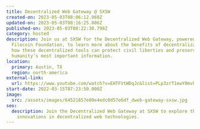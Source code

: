```yaml
---
title: Decentralized Web Gateway @ SXSW
created-on: 2023-05-03T08:06:12.960Z
updated-on: 2023-05-03T08:16:25.806Z
published-on: 2023-05-03T08:22:38.798Z
category: hosted
description: Join us at SXSW for the Decentralized Web Gateway, powered by
  Filecoin Foundation, to learn more about the benefits of decentralization and
  how these decentralized tools can protect civil liberties and preserve
  humanity’s most important information.
location:
  primary: Austin, TX
  region: north-america
external-link:
  url: https://www.youtube.com/watch?v=EHTFVtWDqJc&list=PLp3zrT1ewY0mvhUc7bvG2tsqHXYCukS9y
start-date: 2022-03-15T07:23:50.000Z
image:
  src: /assets/images/64521857e09e4edc0d57e6df_dweb-gateway-sxsw.jpg
seo:
  description: Join the Decentralized Web Gateway at SXSW to explore the
    innovations in decentralized web technologies.
---
```

